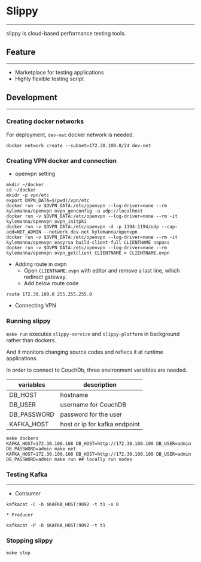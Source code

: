# Slippy
---
slippy is cloud-based performance testing tools.

## Feature
---
 * Marketplace for testing applications
 * Highly flexible testing script
 
 
## Development
---
### Creating docker networks
For deployment, `dev-net` docker network is needed.

``` shell
docker network create --subnet=172.30.100.0/24 dev-net
```

### Creating VPN docker and connection

  * openvpn setting
  
  ``` shell
  mkdir ~/docker
  cd ~/docker
  mkidr -p vpn/etc
  export OVPN_DATA=$(pwd)/vpn/etc
  docker run -v $OVPN_DATA:/etc/openvpn --log-driver=none --rm kylemanna/openvpn ovpn_genconfig -u udp://localhost
  docker run -v $OVPN_DATA:/etc/openvpn --log-driver=none --rm -it kylemanna/openvpn ovpn_initpki
  docker run -v $OVPN_DATA:/etc/openvpn -d -p 1194:1194/udp --cap-add=NET_ADMIN --network dev-net kylemanna/openvpn
  docker run -v $OVPN_DATA:/etc/openvpn --log-driver=none --rm -it kylemanna/openvpn easyrsa build-client-full CLIENTNAME nopass
  docker run -v $OVPN_DATA:/etc/openvpn --log-driver=none --rm kylemanna/openvpn ovpn_getclient CLIENTNAME > CLIENTNAME.ovpn
  ```
  
  * Adding route in ovpn
    * Open `CLIENTNAME.ovpn` with editor and remove a last line, which redirect gateway.
    * Add below route code
  
  ``` shell
  route 172.30.100.0 255.255.255.0
  ```
  
  * Connecting VPN

### Running slippy
`make run` executes `slippy-service` and `slippy-platform` in background rather than dockers.

And it monitors changing source codes and reflecs it at runtime applications.

In order to connect to CouchDb, three environment variables are needed.

| variables | description |
| --------- | ----------- |
| DB_HOST   | hostname |
| DB_USER | username for CouchDB |
| DB_PASSWORD | password for the user |
| KAFKA_HOST | host or ip for kafka endpoint |

``` shell
make dockers
KAFKA_HOST=172.30.100.108 DB_HOST=http://172.30.100.109 DB_USER=admin DB_PASSWORD=admin make net
KAFKA_HOST=172.30.100.108 DB_HOST=http://172.30.100.109 DB_USER=admin DB_PASSWORD=admin make run ## locally run nodes
```

### Testing Kafka
---
  
  * Consumer
  
  ``` shell
  kafkacat -C -b $KAFKA_HOST:9092 -t t1 -o 0
  ```
  
    * Producer
  
  ``` shell
  kafkacat -P -b $KAFKA_HOST:9092 -t t1
  ```

  
### Stopping slippy

``` shell
make stop
```
